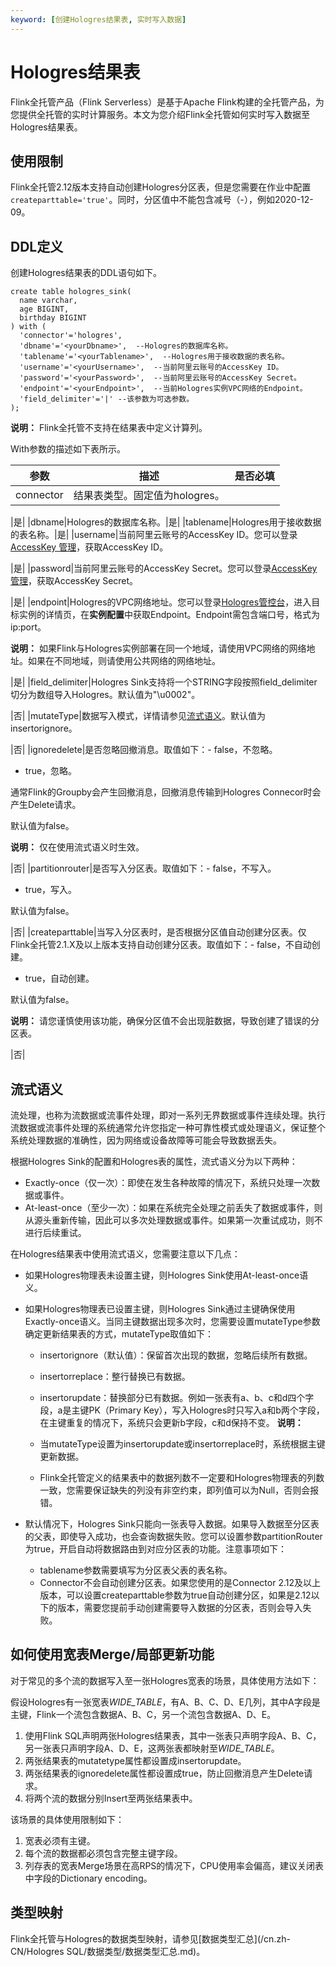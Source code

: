 ```yaml
---
keyword: [创建Hologres结果表, 实时写入数据]
---
```


# Hologres结果表

Flink全托管产品（Flink Serverless）是基于Apache Flink构建的全托管产品，为您提供全托管的实时计算服务。本文为您介绍Flink全托管如何实时写入数据至Hologres结果表。

## 使用限制

Flink全托管2.12版本支持自动创建Hologres分区表，但是您需要在作业中配置`createparttable='true'`。同时，分区值中不能包含减号（-），例如2020-12-09。

## DDL定义

创建Hologres结果表的DDL语句如下。

```
create table hologres_sink(
  name varchar,
  age BIGINT,
  birthday BIGINT
) with (
  'connector'='hologres',
  'dbname'='<yourDbname>',  --Hologres的数据库名称。
  'tablename'='<yourTablename>',  --Hologres用于接收数据的表名称。
  'username'='<yourUsername>',  --当前阿里云账号的AccessKey ID。
  'password'='<yourPassword>',  --当前阿里云账号的AccessKey Secret。
  'endpoint'='<yourEndpoint>',  --当前Hologres实例VPC网络的Endpoint。
  'field_delimiter'='|' --该参数为可选参数。
);
```

**说明：** Flink全托管不支持在结果表中定义计算列。

With参数的描述如下表所示。

|参数|描述|是否必填|
|--|--|----|
|connector|结果表类型。固定值为hologres。

|是|
|dbname|Hologres的数据库名称。|是|
|tablename|Hologres用于接收数据的表名称。|是|
|username|当前阿里云账号的AccessKey ID。您可以登录[AccessKey 管理](https://ram.console.aliyun.com/manage/ak?spm=5176.2020520207.nav-right.dak.538b4c12VYbuIb)，获取AccessKey ID。

|是|
|password|当前阿里云账号的AccessKey Secret。您可以登录[AccessKey 管理](https://ram.console.aliyun.com/manage/ak?spm=5176.2020520207.nav-right.dak.538b4c12VYbuIb)，获取AccessKey Secret。

|是|
|endpoint|Hologres的VPC网络地址。您可以登录[Hologres管控台](https://hologram.console.aliyun.com/#/instance)，进入目标实例的详情页，在**实例配置**中获取Endpoint。Endpoint需包含端口号，格式为ip:port。

**说明：** 如果Flink与Hologres实例部署在同一个地域，请使用VPC网络的网络地址。如果在不同地域，则请使用公共网络的网络地址。

|是|
|field\_delimiter|Hologres Sink支持将一个STRING字段按照field\_delimiter切分为数组导入Hologres。默认值为"\\u0002"。

|否|
|mutateType|数据写入模式，详情请参见[流式语义](#section_yce_507_nhr)。默认值为insertorignore。

|否|
|ignoredelete|是否忽略回撤消息。取值如下：-   false，不忽略。
-   true，忽略。

通常Flink的Groupby会产生回撤消息，回撤消息传输到Hologres Connecor时会产生Delete请求。

默认值为false。

**说明：** 仅在使用流式语义时生效。

|否|
|partitionrouter|是否写入分区表。取值如下：-   false，不写入。
-   true，写入。

默认值为false。

|否|
|createparttable|当写入分区表时，是否根据分区值自动创建分区表。仅Flink全托管2.1.X及以上版本支持自动创建分区表。取值如下：-   false，不自动创建。
-   true，自动创建。

默认值为false。

**说明：** 请您谨慎使用该功能，确保分区值不会出现脏数据，导致创建了错误的分区表。

|否|

## 流式语义

流处理，也称为流数据或流事件处理，即对一系列无界数据或事件连续处理。执行流数据或流事件处理的系统通常允许您指定一种可靠性模式或处理语义，保证整个系统处理数据的准确性，因为网络或设备故障等可能会导致数据丢失。

根据Hologres Sink的配置和Hologres表的属性，流式语义分为以下两种：

-   Exactly-once（仅一次）：即使在发生各种故障的情况下，系统只处理一次数据或事件。
-   At-least-once（至少一次）：如果在系统完全处理之前丢失了数据或事件，则从源头重新传输，因此可以多次处理数据或事件。如果第一次重试成功，则不进行后续重试。

在Hologres结果表中使用流式语义，您需要注意以下几点：

-   如果Hologres物理表未设置主键，则Hologres Sink使用At-least-once语义。
-   如果Hologres物理表已设置主键，则Hologres Sink通过主键确保使用Exactly-once语义。当同主键数据出现多次时，您需要设置mutateType参数确定更新结果表的方式，mutateType取值如下：

    -   insertorignore（默认值）：保留首次出现的数据，忽略后续所有数据。
    -   insertorreplace：整行替换已有数据。
    -   insertorupdate：替换部分已有数据。例如一张表有a、b、c和d四个字段，a是主键PK（Primary Key），写入Hologres时只写入a和b两个字段，在主键重复的情况下，系统只会更新b字段，c和d保持不变。
    **说明：**

    -   当mutateType设置为insertorupdate或insertorreplace时，系统根据主键更新数据。
    -   Flink全托管定义的结果表中的数据列数不一定要和Hologres物理表的列数一致，您需要保证缺失的列没有非空约束，即列值可以为Null，否则会报错。
-   默认情况下，Hologres Sink只能向一张表导入数据。如果导入数据至分区表的父表，即使导入成功，也会查询数据失败。您可以设置参数partitionRouter为true，开启自动将数据路由到对应分区表的功能。注意事项如下：
    -   tablename参数需要填写为分区表父表的表名称。
    -   Connector不会自动创建分区表。如果您使用的是Connector 2.12及以上版本，可以设置createparttable参数为true自动创建分区，如果是2.12以下的版本，需要您提前手动创建需要导入数据的分区表，否则会导入失败。

## 如何使用宽表Merge/局部更新功能

对于常见的多个流的数据写入至一张Hologres宽表的场景，具体使用方法如下：

假设Hologres有一张宽表*WIDE\_TABLE*，有A、B、C、D、E几列，其中A字段是主键，Flink一个流包含数据A、B、C，另一个流包含数据A、D、E。

1.  使用Flink SQL声明两张Hologres结果表，其中一张表只声明字段A、B、C，另一张表只声明字段A、D、E，这两张表都映射至*WIDE\_TABLE*。
2.  两张结果表的mutatetype属性都设置成insertorupdate。
3.  两张结果表的ignoredelete属性都设置成true，防止回撤消息产生Delete请求。
4.  将两个流的数据分别Insert至两张结果表中。

该场景的具体使用限制如下：

1.  宽表必须有主键。
2.  每个流的数据都必须包含完整主键字段。
3.  列存表的宽表Merge场景在高RPS的情况下，CPU使用率会偏高，建议关闭表中字段的Dictionary encoding。

## 类型映射

Flink全托管与Hologres的数据类型映射，请参见[数据类型汇总](/cn.zh-CN/Hologres SQL/数据类型/数据类型汇总.md)。

